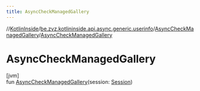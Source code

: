 ```yaml
---
title: AsyncCheckManagedGallery
---
```

//[KotlinInside](../../../index.html)/[be.zvz.kotlininside.api.async.generic.userinfo](../index.html)/[AsyncCheckManagedGallery](index.html)/[AsyncCheckManagedGallery](-async-check-managed-gallery.html)



# AsyncCheckManagedGallery



[jvm]\
fun [AsyncCheckManagedGallery](-async-check-managed-gallery.html)(session: [Session](../../be.zvz.kotlininside.session/-session/index.html))




